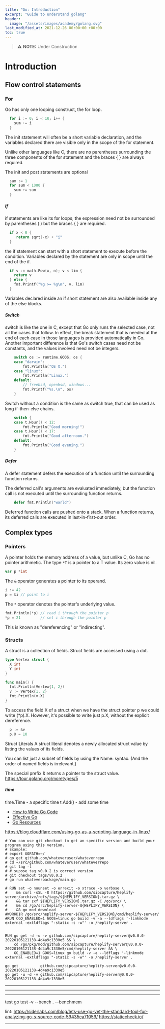 ```yaml
---
title: "Go: Introduction"
excerpt: "Guide to understand golang"
header:
  image: "/assets/images/academy/golang.svg"
last_modified_at: 2021-12-26 00:00:00 +00:00
toc: true
---
```


> :warning: **NOTE:** Under Construction

# Introduction




## Flow control statements

### For

Go has only one looping construct, the for loop.

```go
  for i := 0; i < 10; i++ {
    sum += i
  }
```

The init statement will often be a short variable declaration, and the variables declared there are visible only in the scope of the for statement.

Unlike other languages like C, there are no parentheses surrounding the three components of the for statement and the braces { } are always required.

The init and post statements are optional

```go
  sum := 1
  for sum < 1000 {
    sum += sum
  }
```

##### If
if statements are like its for loops; the expression need not be surrounded by parentheses ( ) but the braces { } are required.

```go
  if x < 0 {
     return sqrt(-x) + "i"
  }
```

the if statement can start with a short statement to execute before the condition.
Variables declared by the statement are only in scope until the end of the if.

```go
  if v := math.Pow(x, n); v < lim {
    return v
  } else {
    fmt.Printf("%g >= %g\n", v, lim)
  }
```

Variables declared inside an if short statement are also available inside any of the else blocks.

##### Switch

 switch is like the one in C, except that Go only runs the selected case, not all the cases that follow. In effect, the break statement that is needed at the end of each case in those languages is provided automatically in Go. Another important difference is that Go's switch cases need not be constants, and the values involved need not be integers.

```go
	switch os := runtime.GOOS; os {
	case "darwin":
		fmt.Println("OS X.")
	case "linux":
		fmt.Println("Linux.")
	default:
		// freebsd, openbsd, windows...
		fmt.Printf("%s.\n", os)
	}
```

Switch without a condition is the same as switch true, that can be used as long if-then-else chains.

```go
	switch {
 	case t.Hour() < 12:
		fmt.Println("Good morning!")
	case t.Hour() < 17:
		fmt.Println("Good afternoon.")
	default:
		fmt.Println("Good evening.")
	}
```

##### Defer
A defer statement defers the execution of a function until the surrounding function returns.

The deferred call's arguments are evaluated immediately, but the function call is not executed until the surrounding function returns.

```go
	defer fmt.Println("world")
```

Deferred function calls are pushed onto a stack. When a function returns, its deferred calls are executed in last-in-first-out order.

## Complex types

### Pointers

A pointer holds the memory address of a value, but unlike C, Go has no pointer arithmetic.
The type `*T` is a pointer to a T value. Its zero value is nil.

```go
var p *int
```

The `&` operator generates a pointer to its operand.

```go
i := 42
p = &i // point to i
```

The `*` operator denotes the pointer's underlying value.
```go
fmt.Println(*p) // read i through the pointer p
*p = 21         // set i through the pointer p
```

This is known as "dereferencing" or "indirecting".


### Structs
A struct is a collection of fields.
Struct fields are accessed using a dot.

```go
type Vertex struct {
  X int
  Y int
}

func main() {
  fmt.Println(Vertex{1, 2})
  v := Vertex{1, 2}
  fmt.Println(v.X)
}
```

To access the field X of a struct when we have the struct pointer p we could write (*p).X. However, it's possible to write just p.X, without the explicit dereference.

```go
  p := &v
  p.X = 10
```

Struct Literals
A struct literal denotes a newly allocated struct value by listing the values of its fields.

You can list just a subset of fields by using the Name: syntax. (And the order of named fields is irrelevant.)

The special prefix & returns a pointer to the struct value.
https://tour.golang.org/moretypes/5


##### time

time.Time - a specific time
t.Add() - add some time

- [How to Write Go Code](https://golang.org/doc/code.html)
- [Effective Go](https://golang.org/doc/effective_go.html)
- [Go Resources](http://golang.org/help)

https://blog.cloudflare.com/using-go-as-a-scripting-language-in-linux/

```
# You can use git checkout to get an specific version and build your program using this version.
# Example:
# export GOPATH=~/
# go get github.com/whateveruser/whateverrepo
# cd ~/src/github.com/whateveruser/whateverrepo
# git tag -l
# # supose tag v0.0.2 is correct version
# git checkout tags/v0.0.2
# go run whateverpackage/main.go

# RUN set -o nounset -o errexit -o xtrace -o verbose \
#    && curl -sSL -O https://github.com/sipcapture/heplify-server/archive/refs/tags/${HEPLIFY_VERSION}.tar.gz \
#    && tar zxf ${HEPLIFY_VERSION}.tar.gz -C /go/src/ \
#    && cd /go/src/heplify-server-${HEPLIFY_VERSION} \
#    && go mod download
#WORKDIR /go/src/heplify-server-${HEPLIFY_VERSION}/cmd/heplify-server/
#RUN CGO_ENABLED=1 GOOS=linux go build -v -a --ldflags '-linkmode external -extldflags "-static -s -w"' -o /heplify-server .


RUN go get -d -u -v github.com/sipcapture/heplify-server@v0.0.0-20220105121138-4d4a9c1330e5 && \
    cd /go/pkg/mod/github.com/sipcapture/heplify-server@v0.0.0-20220105121138-4d4a9c1330e5/cmd/heplify-server && \
    GO_ENABLED=1 GOOS=linux go build -v -a --ldflags '-linkmode external -extldflags "-static -s -w"' -o /heplify-server .

go get          github.com/sipcapture/heplify-server@v0.0.0-20220105121138-4d4a9c1330e5
go get -u -d -v github.com/sipcapture/heplify-server@0.0.0-20220105121138-4d4a9c1330e5
```


--------------------------------------------------------------------------------
--------------------------------------------------------------------------------
--------------------------------------------------------------------------------
















test
go test -v --bench . --benchmem

lint:
https://siderlabs.com/blog/lets-use-go-vet-the-standard-tool-for-analyzing-go-s-source-code-59435ea71059/
https://staticcheck.io/

--------------------------------------------------------------------------------
